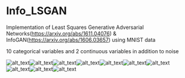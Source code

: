# Info_LSGAN

Implementation of Least Squares Generative Adversarial Networks(https://arxiv.org/abs/1611.04076)
& InfoGAN(https://arxiv.org/abs/1606.03657) using MNIST data

10 categorical variables and 2 continuous variables in addition to noise

![alt_text](https://github.com/GunhoChoi/GAN_simple/blob/master/Info_LSGAN/figs/0.gif)![alt_text](https://github.com/GunhoChoi/GAN_simple/blob/master/Info_LSGAN/figs/1.gif)![alt_text](https://github.com/GunhoChoi/GAN_simple/blob/master/Info_LSGAN/figs/2.gif)![alt_text](https://github.com/GunhoChoi/GAN_simple/blob/master/Info_LSGAN/figs/3.gif)![alt_text](https://github.com/GunhoChoi/GAN_simple/blob/master/Info_LSGAN/figs/4.gif)![alt_text](https://github.com/GunhoChoi/GAN_simple/blob/master/Info_LSGAN/figs/5.gif)![alt_text](https://github.com/GunhoChoi/GAN_simple/blob/master/Info_LSGAN/figs/6.gif)![alt_text](https://github.com/GunhoChoi/GAN_simple/blob/master/Info_LSGAN/figs/7.gif)![alt_text](https://github.com/GunhoChoi/GAN_simple/blob/master/Info_LSGAN/figs/8.gif)![alt_text](https://github.com/GunhoChoi/GAN_simple/blob/master/Info_LSGAN/figs/9.gif)
